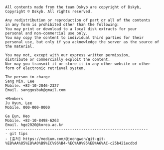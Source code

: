 	All contents made from the team Dskyb are copyright of Dskyb, Copyright © Dskyb. All rights reserved.

	Any redistribution or reproduction of part or all of the contents
	in any form is prohibited other than the following:
	You may print or download to a local disk extracts for your
	personal and non-commercial use only.
	You may copy the content to individual third parties for their
	personal use, but only if you acknowledge the server as the source of the material.

	You may not, except with our express written permission,
	distribute or commercially exploit the content.
	Nor may you transmit it or store it in any other website or other
	form of electronic retrieval system.

	The person in charge
	Sang Min, Lee
	Mobile. +82-10-2846-2327
	Email. sanggusbab@gmail.com

	+Members
	Ju Hyun, Lee
	Mobile. 000-000-0000

	Ga Eun, Heo
	Mobile. +82-10-8498-6263
	Email. hge2020@korea.ac.kr
	----------------------------------------------------------------
	- git tips
	- [출처] https://medium.com/@joongwon/git-git-%EB%AA%85%EB%A0%B9%EC%96%B4-%EC%A0%95%EB%A6%AC-c25b421ecdbd